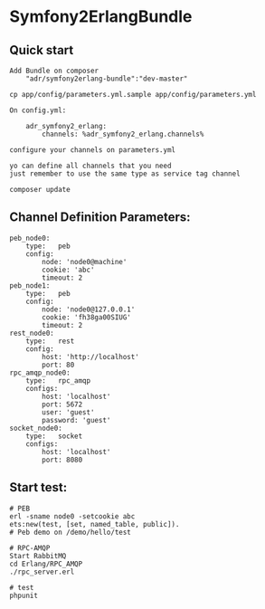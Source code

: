 Symfony2ErlangBundle
====================

Quick start
-----------
    Add Bundle on composer
        "adr/symfony2erlang-bundle":"dev-master"

    cp app/config/parameters.yml.sample app/config/parameters.yml

    On config.yml:

        adr_symfony2_erlang:
            channels: %adr_symfony2_erlang.channels%

    configure your channels on parameters.yml

    yo can define all channels that you need
    just remember to use the same type as service tag channel

    composer update

Channel Definition Parameters:
------------------------------
    peb_node0:
        type:   peb
        config:
            node: 'node0@machine'
            cookie: 'abc'
            timeout: 2
    peb_node1:
        type:   peb
        config:
            node: 'node0@127.0.0.1'
            cookie: 'fh38ga00SIUG'
            timeout: 2
    rest_node0:
        type:   rest
        config:
            host: 'http://localhost'
            port: 80
    rpc_amqp_node0:
        type:   rpc_amqp
        configs:
            host: 'localhost'
            port: 5672
            user: 'guest'
            password: 'guest'
    socket_node0:
        type:   socket
        configs:
            host: 'localhost'
            port: 8080

Start test:
-----------
    # PEB
    erl -sname node0 -setcookie abc
    ets:new(test, [set, named_table, public]).
    # Peb demo on /demo/hello/test

    # RPC-AMQP
    Start RabbitMQ
    cd Erlang/RPC_AMQP
    ./rpc_server.erl

    # test
    phpunit


